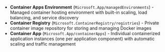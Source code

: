 - **Container Apps Environment** (`Microsoft.App/managedEnvironments`) - Managed container hosting environment with built-in scaling, load balancing, and service discovery
- **Container Registry** (`Microsoft.ContainerRegistry/registries`) - Private container image repository for storing and managing Docker images
- **Container App** (`Microsoft.App/containerApps`) - Individual containerized application instances (one per application component) with automatic scaling and traffic management
